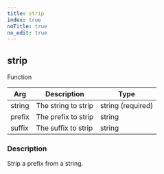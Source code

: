 ```yaml
---
title: strip
index: true
noTitle: true
no_edit: true
---
```




<div class="vql_item"></div>


## strip
<span class='vql_type pull-right page-header'>Function</span>



<div class="vqlargs"></div>

Arg | Description | Type
----|-------------|-----
string|The string to strip|string (required)
prefix|The prefix to strip|string
suffix|The suffix to strip|string

### Description

Strip a prefix from a string.


